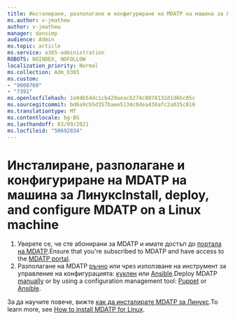 ```yaml
---
title: Инсталиране, разполагане и конфигуриране на MDATP на машина за Линукс
ms.author: v-jmathew
author: v-jmathew
manager: dansimp
audience: Admin
ms.topic: article
ms.service: o365-administration
ROBOTS: NOINDEX, NOFOLLOW
localization_priority: Normal
ms.collection: Adm_O365
ms.custom:
- "9000760"
- "7391"
ms.openlocfilehash: 1e04b54dc1cb429aeacb274c8078132d1d6bc05c
ms.sourcegitcommit: bd6a9cb5d357baee5134c0dea430afc2a035c810
ms.translationtype: MT
ms.contentlocale: bg-BG
ms.lasthandoff: 03/09/2021
ms.locfileid: "50692834"
---
```

# <a name="install-deploy-and-configure-mdatp-on-a-linux-machine"></a><span data-ttu-id="8e0cb-102">Инсталиране, разполагане и конфигуриране на MDATP на машина за Линукс</span><span class="sxs-lookup"><span data-stu-id="8e0cb-102">Install, deploy, and configure MDATP on a Linux machine</span></span>

1. <span data-ttu-id="8e0cb-103">Уверете се, че сте абонирани за MDATP и имате достъп до [портала на MDATP](https://go.microsoft.com/fwlink/?linkid=2144512).</span><span class="sxs-lookup"><span data-stu-id="8e0cb-103">Ensure that you're subscribed to MDATP and have access to the [MDATP portal](https://go.microsoft.com/fwlink/?linkid=2144512).</span></span>
2. <span data-ttu-id="8e0cb-104">Разполагане на MDATP [ръчно](https://go.microsoft.com/fwlink/?linkid=2144809) или чрез използване на инструмент за управление на конфигурацията: [куклен](https://go.microsoft.com/fwlink/?linkid=2144715) или [Ansible](https://go.microsoft.com/fwlink/?linkid=2144716).</span><span class="sxs-lookup"><span data-stu-id="8e0cb-104">Deploy MDATP [manually](https://go.microsoft.com/fwlink/?linkid=2144809) or by using a configuration management tool: [Puppet](https://go.microsoft.com/fwlink/?linkid=2144715) or [Ansible](https://go.microsoft.com/fwlink/?linkid=2144716).</span></span>

<span data-ttu-id="8e0cb-105">За да научите повече, вижте [как да инсталирате MDATP за Линукс](https://go.microsoft.com/fwlink/?linkid=2144717).</span><span class="sxs-lookup"><span data-stu-id="8e0cb-105">To learn more, see [How to install MDATP for Linux](https://go.microsoft.com/fwlink/?linkid=2144717).</span></span>
